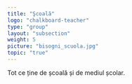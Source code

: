 ```yaml
---
title: "Şcoală"
logo: "chalkboard-teacher"
type: "group"
layout: "subsection"
weight: 5
picture: "bisogni_scuola.jpg"
topic: "true"
---
```


Tot ce ține de școală și de mediul școlar.
